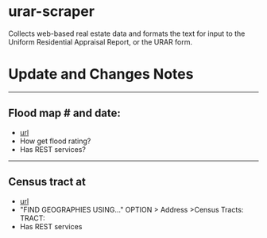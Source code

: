 # urar-scraper
Collects web-based real estate data and formats the text for input to the Uniform Residential Appraisal Report, or the URAR form.

# Update and Changes Notes

----
## Flood map # and date:
* [url](https://msc.fema.gov/portal/search)
* How get flood rating?
* Has REST services?

----
## Census tract at
* [url](https://geocoding.geo.census.gov/geocoder/locations/onelineaddress?form)
* "FIND GEOGRAPHIES USING..." OPTION > Address >Census Tracts: TRACT:
* Has REST services



